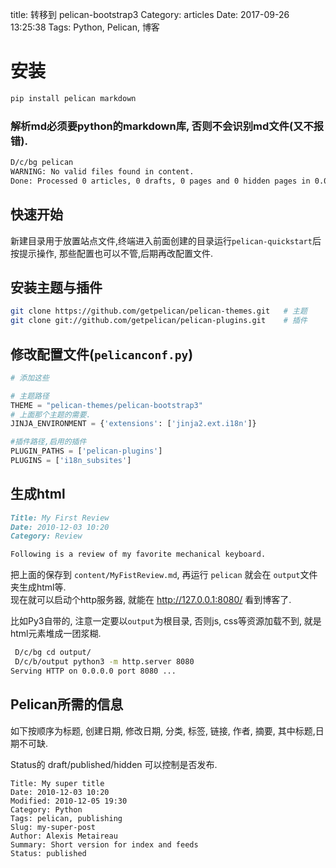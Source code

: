 title: 转移到 pelican-bootstrap3
Category: articles
Date: 2017-09-26 13:25:38
Tags: Python, Pelican, 博客

# 安装
```sh
pip install pelican markdown
```

### 解析md必须要python的markdown库, 否则不会识别md文件(又不报错).
```sh
D/c/bg pelican
WARNING: No valid files found in content.
Done: Processed 0 articles, 0 drafts, 0 pages and 0 hidden pages in 0.05 seconds.
```

## 快速开始  
新建目录用于放置站点文件,终端进入前面创建的目录运行`pelican-quickstart`后按提示操作, 那些配置也可以不管,后期再改配置文件.

## 安装主题与插件
```sh
git clone https://github.com/getpelican/pelican-themes.git   # 主题
git clone git://github.com/getpelican/pelican-plugins.git    # 插件
```
## 修改配置文件(`pelicanconf.py`)
```py
# 添加这些

# 主题路径
THEME = "pelican-themes/pelican-bootstrap3"
# 上面那个主题的需要.
JINJA_ENVIRONMENT = {'extensions': ['jinja2.ext.i18n']}

#插件路径,启用的插件
PLUGIN_PATHS = ['pelican-plugins'] 
PLUGINS = ['i18n_subsites']
```
## 生成html

```markdown
Title: My First Review
Date: 2010-12-03 10:20
Category: Review

Following is a review of my favorite mechanical keyboard.
```
把上面的保存到 `content/MyFistReview.md`, 再运行 `pelican` 就会在 `output`文件夹生成html等.  
现在就可以启动个http服务器, 就能在 http://127.0.0.1:8080/ 看到博客了.

比如Py3自带的, 注意一定要以`output`为根目录, 否则js, css等资源加载不到, 就是html元素堆成一团浆糊.

```sh
 D/c/bg cd output/
 D/c/b/output python3 -m http.server 8080
Serving HTTP on 0.0.0.0 port 8080 ...
```
## Pelican所需的信息

如下按顺序为标题, 创建日期, 修改日期, 分类, 标签, 链接, 作者, 摘要, 其中标题,日期不可缺.  

Status的 draft/published/hidden 可以控制是否发布.
```
Title: My super title
Date: 2010-12-03 10:20
Modified: 2010-12-05 19:30
Category: Python
Tags: pelican, publishing
Slug: my-super-post
Author: Alexis Metaireau
Summary: Short version for index and feeds
Status: published
```
